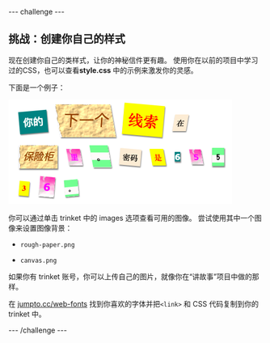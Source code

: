 \--- challenge \---

## 挑战：创建你自己的样式

现在创建你自己的类样式，让你的神秘信件更有趣。 使用你在以前的项目中学习过的CSS，也可以查看**style.css** 中的示例来激发你的灵感。

下面是一个例子：

![截屏](images/letter-fonts-challenge3.png)

你可以通过单击 trinket 中的 images 选项查看可用的图像。 尝试使用其中一个图像来设置图像背景：

+ `rough-paper.png`

+ `canvas.png`

如果你有 trinket 账号，你可以上传自己的图片，就像你在“讲故事”项目中做的那样。

在 <a href="http://jumpto.cc/web-fonts" target="_blank">jumpto.cc/web-fonts</a> 找到你喜欢的字体并把`<link>` 和 CSS 代码复制到你的 trinket 中。

\--- /challenge \---